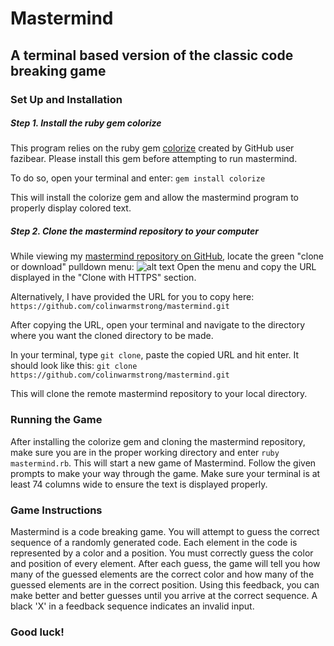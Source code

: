 # Mastermind
## A terminal based version of the classic code breaking game
### Set Up and Installation
##### Step 1.  Install the ruby gem colorize
This program relies on the ruby gem [colorize](https://github.com/fazibear/colorize) created by GitHub user fazibear. Please install this gem before attempting to run mastermind.

To do so, open your terminal and enter: `gem install colorize`

This will install the colorize gem and allow the mastermind program to properly display colored text.

##### Step 2.  Clone the mastermind repository to your computer
While viewing my [mastermind repository on GitHub](https://github.com/colinwarmstrong/mastermind), locate the green "clone or download" pulldown menu: ![alt text](https://imgur.com/a/J4c3RzT) Open the menu and copy the URL displayed in the "Clone with HTTPS" section.

Alternatively, I have provided the URL for you to copy here: `https://github.com/colinwarmstrong/mastermind.git`

After copying the URL, open your terminal and navigate to the directory where you want the cloned directory to be made.

In your terminal, type `git clone`, paste the copied URL and hit enter.  It should look like this: `git clone https://github.com/colinwarmstrong/mastermind.git`

This will clone the remote mastermind repository to your local directory.

### Running the Game

After installing the colorize gem and cloning the mastermind repository, make sure you are in the proper working directory and enter `ruby mastermind.rb`. This will start a new game of Mastermind.  Follow the given prompts to make your way through the game. Make sure your terminal is at least 74 columns wide to ensure the text is displayed properly.

### Game Instructions

Mastermind is a code breaking game. You will attempt to guess the correct sequence of a randomly generated code. Each element in the code is represented by a color and a position. You must correctly guess the color and position of every element. After each guess, the game will tell you how many of the guessed elements are the correct color and how many of the guessed elements are in the correct position. Using this feedback, you can make better and better guesses until you arrive at the correct sequence. A black 'X' in a feedback sequence indicates an invalid input.

### Good luck!
